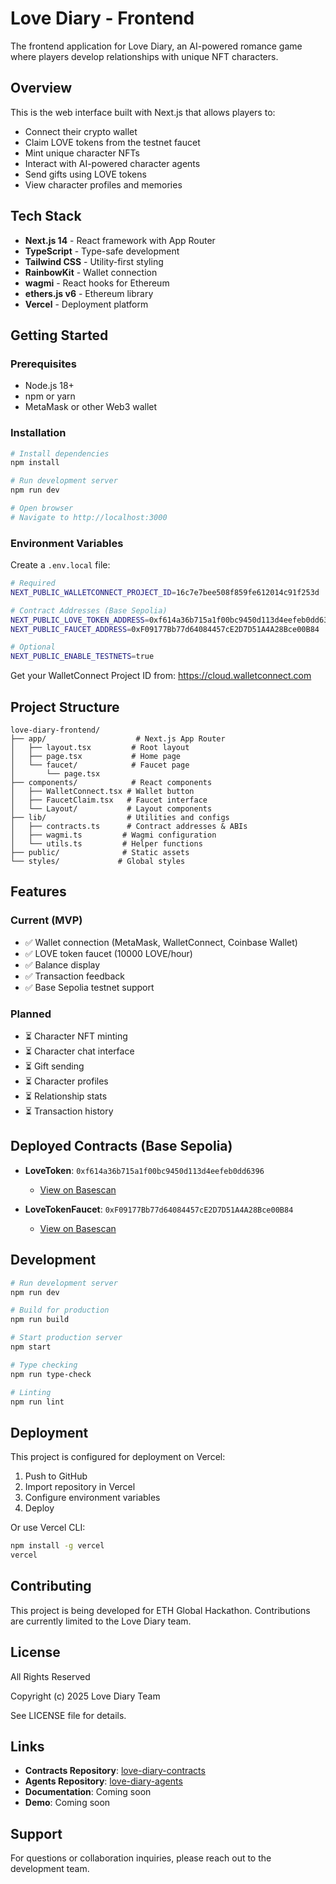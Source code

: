 # Love Diary - Frontend

The frontend application for Love Diary, an AI-powered romance game where players develop relationships with unique NFT characters.

## Overview

This is the web interface built with Next.js that allows players to:
- Connect their crypto wallet
- Claim LOVE tokens from the testnet faucet
- Mint unique character NFTs
- Interact with AI-powered character agents
- Send gifts using LOVE tokens
- View character profiles and memories

## Tech Stack

- **Next.js 14** - React framework with App Router
- **TypeScript** - Type-safe development
- **Tailwind CSS** - Utility-first styling
- **RainbowKit** - Wallet connection
- **wagmi** - React hooks for Ethereum
- **ethers.js v6** - Ethereum library
- **Vercel** - Deployment platform

## Getting Started

### Prerequisites

- Node.js 18+
- npm or yarn
- MetaMask or other Web3 wallet

### Installation

```bash
# Install dependencies
npm install

# Run development server
npm run dev

# Open browser
# Navigate to http://localhost:3000
```

### Environment Variables

Create a `.env.local` file:

```bash
# Required
NEXT_PUBLIC_WALLETCONNECT_PROJECT_ID=16c7e7bee508f859fe612014c91f253d

# Contract Addresses (Base Sepolia)
NEXT_PUBLIC_LOVE_TOKEN_ADDRESS=0xf614a36b715a1f00bc9450d113d4eefeb0dd6396
NEXT_PUBLIC_FAUCET_ADDRESS=0xF09177Bb77d64084457cE2D7D51A4A28Bce00B84

# Optional
NEXT_PUBLIC_ENABLE_TESTNETS=true
```

Get your WalletConnect Project ID from: https://cloud.walletconnect.com

## Project Structure

```
love-diary-frontend/
├── app/                    # Next.js App Router
│   ├── layout.tsx         # Root layout
│   ├── page.tsx           # Home page
│   └── faucet/            # Faucet page
│       └── page.tsx
├── components/            # React components
│   ├── WalletConnect.tsx # Wallet button
│   ├── FaucetClaim.tsx   # Faucet interface
│   └── Layout/           # Layout components
├── lib/                  # Utilities and configs
│   ├── contracts.ts      # Contract addresses & ABIs
│   ├── wagmi.ts         # Wagmi configuration
│   └── utils.ts         # Helper functions
├── public/              # Static assets
└── styles/             # Global styles
```

## Features

### Current (MVP)

- ✅ Wallet connection (MetaMask, WalletConnect, Coinbase Wallet)
- ✅ LOVE token faucet (10000 LOVE/hour)
- ✅ Balance display
- ✅ Transaction feedback
- ✅ Base Sepolia testnet support

### Planned

- ⏳ Character NFT minting
- ⏳ Character chat interface
- ⏳ Gift sending
- ⏳ Character profiles
- ⏳ Relationship stats
- ⏳ Transaction history

## Deployed Contracts (Base Sepolia)

- **LoveToken**: `0xf614a36b715a1f00bc9450d113d4eefeb0dd6396`
  - [View on Basescan](https://sepolia.basescan.org/address/0xf614a36b715a1f00bc9450d113d4eefeb0dd6396)

- **LoveTokenFaucet**: `0xF09177Bb77d64084457cE2D7D51A4A28Bce00B84`
  - [View on Basescan](https://sepolia.basescan.org/address/0xF09177Bb77d64084457cE2D7D51A4A28Bce00B84)

## Development

```bash
# Run development server
npm run dev

# Build for production
npm run build

# Start production server
npm start

# Type checking
npm run type-check

# Linting
npm run lint
```

## Deployment

This project is configured for deployment on Vercel:

1. Push to GitHub
2. Import repository in Vercel
3. Configure environment variables
4. Deploy

Or use Vercel CLI:

```bash
npm install -g vercel
vercel
```

## Contributing

This project is being developed for ETH Global Hackathon. Contributions are currently limited to the Love Diary team.

## License

All Rights Reserved

Copyright (c) 2025 Love Diary Team

See LICENSE file for details.

## Links

- **Contracts Repository**: [love-diary-contracts](https://github.com/love-diary/love-diary-contracts)
- **Agents Repository**: [love-diary-agents](https://github.com/love-diary/love-diary-agents)
- **Documentation**: Coming soon
- **Demo**: Coming soon

## Support

For questions or collaboration inquiries, please reach out to the development team.
